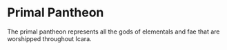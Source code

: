 # Primal Pantheon

The primal pantheon represents all the gods of elementals and fae that are worshipped throughout Icara.